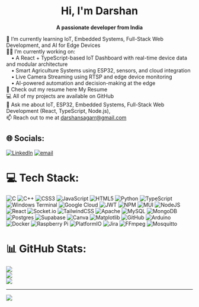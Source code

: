 <div align="center">

#  Hi, I'm Darshan  
 **A passionate developer from India**

</div>

🌱 I’m currently learning IoT, Embedded Systems, Full-Stack Web Development, and AI for Edge Devices<br>👨‍💻 I’m currently working on:<br> • A React + TypeScript-based IoT Dashboard with real-time device data and modular architecture<br> • Smart Agriculture Systems using ESP32, sensors, and cloud integration<br> • Live Camera Streaming using RTSP and edge device monitoring<br> • AI-powered automation and decision-making at the edge<br>📑 Check out my resume here My Resume<br>💻 All of my projects are available on GitHub<br>💬 Ask me about IoT, ESP32, Embedded Systems, Full-Stack Web Development (React, TypeScript, Node.js),<br>📫 Reach out to me at darshansagarr@gmail.com

## 🌐 Socials:
[![LinkedIn](https://img.shields.io/badge/LinkedIn-%230077B5.svg?logo=linkedin&logoColor=white)](https://linkedin.com/in/darshansagar27 ) [![email](https://img.shields.io/badge/Email-D14836?logo=gmail&logoColor=white)](mailto:darshansagarr@gmail.com) 

# 💻 Tech Stack:
![C](https://img.shields.io/badge/c-%2300599C.svg?style=flat-square&logo=c&logoColor=white) ![C++](https://img.shields.io/badge/c++-%2300599C.svg?style=flat-square&logo=c%2B%2B&logoColor=white) ![CSS3](https://img.shields.io/badge/css3-%231572B6.svg?style=flat-square&logo=css3&logoColor=white) ![JavaScript](https://img.shields.io/badge/javascript-%23323330.svg?style=flat-square&logo=javascript&logoColor=%23F7DF1E) ![HTML5](https://img.shields.io/badge/html5-%23E34F26.svg?style=flat-square&logo=html5&logoColor=white) ![Python](https://img.shields.io/badge/python-3670A0?style=flat-square&logo=python&logoColor=ffdd54) ![TypeScript](https://img.shields.io/badge/typescript-%23007ACC.svg?style=flat-square&logo=typescript&logoColor=white) ![Windows Terminal](https://img.shields.io/badge/Windows%20Terminal-%234D4D4D.svg?style=flat-square&logo=windows-terminal&logoColor=white) ![Google Cloud](https://img.shields.io/badge/GoogleCloud-%234285F4.svg?style=flat-square&logo=google-cloud&logoColor=white) ![JWT](https://img.shields.io/badge/JWT-black?style=flat-square&logo=JSON%20web%20tokens) ![NPM](https://img.shields.io/badge/NPM-%23CB3837.svg?style=flat-square&logo=npm&logoColor=white) ![MUI](https://img.shields.io/badge/MUI-%230081CB.svg?style=flat-square&logo=mui&logoColor=white) ![NodeJS](https://img.shields.io/badge/node.js-6DA55F?style=flat-square&logo=node.js&logoColor=white) ![React](https://img.shields.io/badge/react-%2320232a.svg?style=flat-square&logo=react&logoColor=%2361DAFB) ![Socket.io](https://img.shields.io/badge/Socket.io-black?style=flat-square&logo=socket.io&badgeColor=010101) ![TailwindCSS](https://img.shields.io/badge/tailwindcss-%2338B2AC.svg?style=flat-square&logo=tailwind-css&logoColor=white) ![Apache](https://img.shields.io/badge/apache-%23D42029.svg?style=flat-square&logo=apache&logoColor=white) ![MySQL](https://img.shields.io/badge/mysql-4479A1.svg?style=flat-square&logo=mysql&logoColor=white) ![MongoDB](https://img.shields.io/badge/MongoDB-%234ea94b.svg?style=flat-square&logo=mongodb&logoColor=white) ![Postgres](https://img.shields.io/badge/postgres-%23316192.svg?style=flat-square&logo=postgresql&logoColor=white) ![Supabase](https://img.shields.io/badge/Supabase-3ECF8E?style=flat-square&logo=supabase&logoColor=white) ![Canva](https://img.shields.io/badge/Canva-%2300C4CC.svg?style=flat-square&logo=Canva&logoColor=white) ![Matplotlib](https://img.shields.io/badge/Matplotlib-%23ffffff.svg?style=flat-square&logo=Matplotlib&logoColor=black) ![GitHub](https://img.shields.io/badge/github-%23121011.svg?style=flat-square&logo=github&logoColor=white) ![Arduino](https://img.shields.io/badge/-Arduino-00979D?style=flat-square&logo=Arduino&logoColor=white) ![Docker](https://img.shields.io/badge/docker-%230db7ed.svg?style=flat-square&logo=docker&logoColor=white) ![Raspberry Pi](https://img.shields.io/badge/-Raspberry_Pi-C51A4A?style=flat-square&logo=Raspberry-Pi) ![PlatformIO](https://img.shields.io/badge/PlatformIO-%23222.svg?style=flat-square&logo=platformio&logoColor=%23f5822a) ![Jira](https://img.shields.io/badge/jira-%230A0FFF.svg?style=flat-square&logo=jira&logoColor=white) ![FFmpeg](https://shields.io/badge/FFmpeg-%23171717.svg?logo=ffmpeg&style=flat-square&labelColor=171717&logoColor=5cb85c) ![Mosquitto](https://img.shields.io/badge/mosquitto-%233C5280.svg?style=flat-square&logo=eclipsemosquitto&logoColor=white)
# 📊 GitHub Stats:
![](https://github-readme-stats.vercel.app/api?username=darshansagarr&theme=default&hide_border=false&include_all_commits=false&count_private=false)<br/>
![](https://nirzak-streak-stats.vercel.app/?user=darshansagarr&theme=default&hide_border=false)<br/>
![](https://github-readme-stats.vercel.app/api/top-langs/?username=darshansagarr&theme=default&hide_border=false&include_all_commits=false&count_private=false&layout=compact)

---
[![](https://visitcount.itsvg.in/api?id=darshansagarr&icon=0&color=0)](https://visitcount.itsvg.in)
